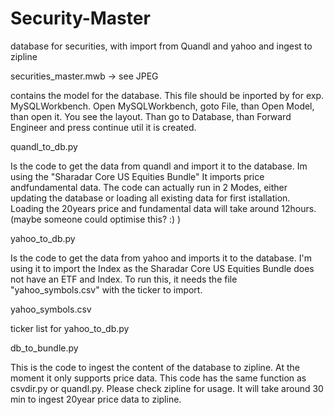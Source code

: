 # Security-Master
database for securities, with import from Quandl and yahoo and ingest to zipline



securities_master.mwb  -> see JPEG

contains the model for the database. This file should be inported by for exp. MySQLWorkbench.
Open MySQLWorkbench, goto File, than Open Model, than open it.
You see the layout. Than go to Database, than Forward Engineer and press continue util it is created.


                      
quandl_to_db.py 

Is the code to get the data from quandl and import it to the database. Im using the "Sharadar Core US Equities Bundle"
It imports price andfundamental data. The code can actually run in 2 Modes, either updating the database or loading
all existing data for first istallation. Loading the 20years price and fundamental data will take around 12hours. 
(maybe someone could optimise this? :)  )
                      


yahoo_to_db.py  

Is the code to get the data from yahoo and imports it to the database. 
I'm using it to import the Index as the Sharadar Core US Equities Bundle does not have an ETF and Index.
To run this, it needs the file "yahoo_symbols.csv" with the ticker to import.
 
 
 
yahoo_symbols.csv  

ticker list for yahoo_to_db.py                 
                      
 
 
db_to_bundle.py

This is the code to ingest the content of the database to zipline. 
At the moment it only supports price data. 
This code has the same function as csvdir.py or quandl.py.
Please check zipline for usage. 
It will take around 30 min to ingest 20year price data to zipline.
